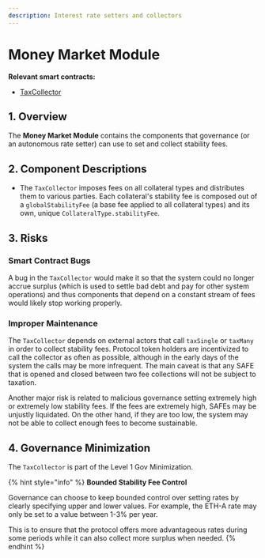 ```yaml
---
description: Interest rate setters and collectors
---
```


# Money Market Module

**Relevant smart contracts:**

* [TaxCollector](https://github.com/money-god/geb/blob/master/src/single/TaxCollector.sol)

## 1. Overview

The **Money Market Module** contains the components that governance \(or an autonomous rate setter\) can use to set and collect stability fees.

## 2. Component Descriptions

* The `TaxCollector` imposes fees on all collateral types and distributes them to various parties. Each collateral's stability fee is composed out of a `globalStabilityFee` \(a base fee applied to all collateral types\) and its own, unique `CollateralType.stabilityFee`.

## 3. Risks

### Smart Contract Bugs <a id="coding-errors"></a>

A bug in the `TaxCollector` would make it so that the system could no longer accrue surplus \(which is used to settle bad debt and pay for other system operations\) and thus components that depend on a constant stream of fees would likely stop working properly.

### Improper Maintenance

The `TaxCollector` depends on external actors that call `taxSingle` or `taxMany` in order to collect stability fees. Protocol token holders are incentivized to call the collector as often as possible, although in the early days of the system the calls may be more infrequent. The main caveat is that any SAFE that is opened and closed between two fee collections will not be subject to taxation.

Another major risk is related to malicious governance setting extremely high or extremely low stability fees. If the fees are extremely high, SAFEs may be unjustly liquidated. On the other hand, if they are too low, the system may not be able to collect enough fees to become sustainable.

## 4. Governance Minimization

The `TaxCollector` is part of the Level 1 Gov Minimization.

{% hint style="info" %}
**Bounded Stability Fee Control**

Governance can choose to keep bounded control over setting rates by clearly specifying upper and lower values. For example, the ETH-A rate may only be set to a value between 1-3% per year.

This is to ensure that the protocol offers more advantageous rates during some periods while it can also collect more surplus when needed.
{% endhint %}

